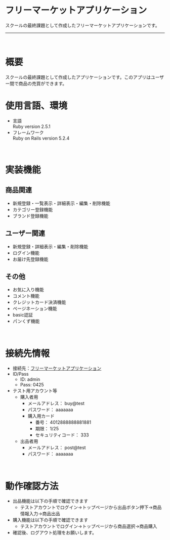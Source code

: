 # フリーマーケットアプリケーション
スクールの最終課題として作成したフリーマーケットアプリケーションです。

* * * 
<br>

# 概要
スクールの最終課題として作成したアプリケーションです。このアプリはユーザー間で商品の売買ができます。
<br>

# 使用言語、環境
- 言語  
  Ruby version 2.5.1
- フレームワーク  
  Ruby on Rails version 5.2.4
<br>

# 実装機能
  ## 商品関連
  - 新規登録・一覧表示・詳細表示・編集・削除機能
  - カテゴリー登録機能
  - ブランド登録機能
  ## ユーザー関連
  - 新規登録・詳細表示・編集・削除機能
  - ログイン機能
  - お届け先登録機能
  ## その他
  - お気に入り機能
  - コメント機能
  - クレジットカード決済機能
  - ページネーション機能
  - basic認証
  - パンくず機能
<br>

# 接続先情報
- 接続先：[フリーマーケットアプリケーション](http://18.177.227.239/)
- ID/Pass
  - ID: admin
  - Pass: 0425
- テスト用アカウント等
  - 購入者用
    - メールアドレス： buy@test
    - パスワード： aaaaaaa
    - 購入用カード
      - 番号： 4012888888881881
      - 期限： 1/25
      - セキュリティコード： 333
  - 出品者用
    - メールアドレス： post@test
    - パスワード： aaaaaaa
<br>

# 動作確認方法
- 出品機能は以下の手順で確認できます
  - テストアカウントでログイン→トップページから出品ボタン押下→商品情報入力→商品出品
- 購入機能は以下の手順で確認できます
  - テストアカウントでログイン→トップページから商品選択→商品購入
- 確認後、ログアウト処理をお願いします。